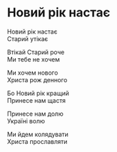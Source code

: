 Новий рік настає  
================================================================

Новий рік настає  
Старий утікає

Втікай Старий роче  
Ми тебе не хочем

Ми хочем нового  
Христа рож денного

Бо Новий рік кращий  
Принесе нам щастя

Принесе нам долю  
Україні волю

Ми йдем колядувати  
Христа прославляти
